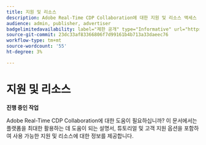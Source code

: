 ```yaml
---
title: 지원 및 리소스
description: Adobe Real-Time CDP Collaboration에 대한 지원 및 리소스 액세스
audience: admin, publisher, advertiser
badgelimitedavailability: label="제한 공개" type="Informative" url="https://helpx.adobe.com/kr/legal/product-descriptions/real-time-customer-data-platform-collaboration.html newtab=true"
source-git-commit: 23dc33af83366806f7d99161b4b713a33daeec76
workflow-type: tm+mt
source-wordcount: '55'
ht-degree: 3%

---
```



# 지원 및 리소스

**진행 중인 작업**

Adobe Real-Time CDP Collaboration에 대한 도움이 필요하십니까? 이 문서에서는 플랫폼을 최대한 활용하는 데 도움이 되는 설명서, 튜토리얼 및 고객 지원 옵션을 포함하여 사용 가능한 지원 및 리소스에 대한 정보를 제공합니다.
